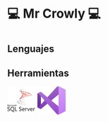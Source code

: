 
#
# 💻 Mr Crowly 💻
#
## Lenguajes   


   
## Herramientas   
![SQL](https://github.com/nicolas-alonso-uai/nicolas-alonso-uai/blob/main/servidor-sql.png)
![VISUAL](https://github.com/nicolas-alonso-uai/nicolas-alonso-uai/blob/main/visual-basico.png)
<!---
nicolas-alonso-uai/nicolas-alonso-uai is a ✨ special ✨ repository because its `README.md` (this file) appears on your GitHub profile.
You can click the Preview link to take a look at your changes.
--->
